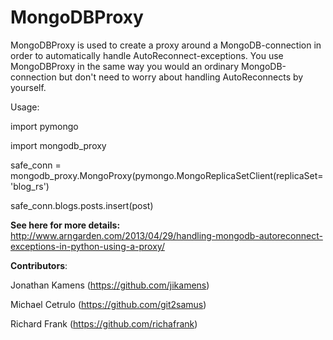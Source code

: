 MongoDBProxy
============

MongoDBProxy is used to create a proxy around a MongoDB-connection in order to automatically handle 
AutoReconnect-exceptions.
You use MongoDBProxy in the same way you would an ordinary MongoDB-connection but don't need to worry 
about handling AutoReconnects by yourself.

Usage:

import pymongo

import mongodb_proxy

safe_conn = mongodb_proxy.MongoProxy(pymongo.MongoReplicaSetClient(replicaSet='blog_rs')

safe_conn.blogs.posts.insert(post)

**See here for more details:**
http://www.arngarden.com/2013/04/29/handling-mongodb-autoreconnect-exceptions-in-python-using-a-proxy/


**Contributors**:

Jonathan Kamens (https://github.com/jikamens)

Michael Cetrulo (https://github.com/git2samus)

Richard Frank (https://github.com/richafrank)
